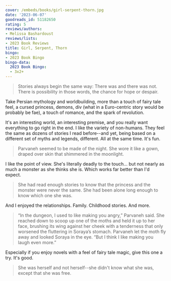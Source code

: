 ```yaml
---
cover: /embeds/books/girl-serpent-thorn.jpg
date: '2023-06-07'
goodreads_id: 51182650
rating: 5
reviews/authors:
- Melissa Bashardoust
reviews/lists:
- 2023 Book Reviews
title: Girl, Serpent, Thorn
bingo:
- 2023 Book Bingo
bingo-data:
  2023 Book Bingo:
  - 3x2+
---
```

> Stories always begin the same way: There was and there was not. There is possibility in those words, the chance for hope or despair.

Take Persian mythology and worldbuilding, more than a touch of fairy tale feel, a cursed princess, demons, div (what in a Euro-centric story would be probably be fae), a touch of romance, and the spark of revolution. 

<!--more-->

It's an interesting world, an interesting premise, and you really want everything to go right in the end. I like the variety of non-humans. They feel the same as dozens of stories I read before--and yet, being based on a different set of myths and legends, different. All at the same time. It's fun. 

> Parvaneh seemed to be made of the night. She wore it like a gown, draped over skin that shimmered in the moonlight.

I like the point of view. She's literally deadly to the touch... but not nearly as much a monster as she thinks she is. Which works far better than I'd expect. 

> She had read enough stories to know that the princess and the monster were never the same. She had been alone long enough to know which one she was.

And I enjoyed the relationships. Family. Childhood stories. And more. 

> “In the dungeon, I used to like making you angry,” Parvaneh said. She reached down to scoop up one of the moths and held it up to her face, brushing its wing against her cheek with a tenderness that only worsened the fluttering in Soraya’s stomach. Parvaneh let the moth fly away and looked Soraya in the eye. “But I think I like making you laugh even more.”

Especially if you enjoy novels with a feel of fairy tale magic, give this one a try. It's good. 

> She was herself and not herself--she didn't know what she was, except that she was free.
